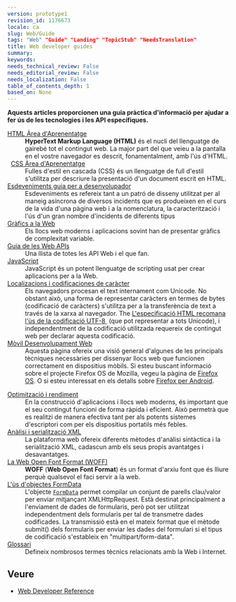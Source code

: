 ```yaml
---
version: prototype1
revision_id: 1176673
locale: ca
slug: Web/Guide
tags: "Web" "Guide" "Landing" "TopicStub" "NeedsTranslation"
title: Web developer guides
summary: 
keywords: 
needs_technical_review: False
needs_editorial_review: False
needs_localization: False
table_of_contents_depth: 1
based_on: None
---
```

<p><strong>Aquests articles proporcionen una guia pràctica d'informació per ajudar a fer ús de les tecnologies i les API específiques.</strong></p>

<div class="row topicpage-table">
<div class="section">
<dl>
 <dt class="landingPageList"><a href="/en-US/docs/Learn/HTML">HTML Àrea d'Aprenentatge</a></dt>
 <dd class="landingPageList"><strong>HyperText Markup Language (HTML)</strong> és el nucli del llenguatge de gairebé tot el contingut web. La major part del que veieu a la pantalla en el vostre navegador es descrit, fonamentalment, amb l'ús d'HTML.</dd>
 <dt class="landingPageList">&nbsp; <a href="/en-US/docs/Learn/CSS">CSS Àrea d'Aprenentatge</a></dt>
 <dd class="landingPageList"><span id="result_box" lang="ca"><span>Fulles</span> <span>d'estil en</span> <span>cascada</span> <span>(</span><span>CSS</span><span>)</span> <span>és</span> <span>un llenguatge de</span> <span>full d'estil</span> <span>s'utilitza</span> <span>per descriure la</span> <span>presentació</span> <span>d'un</span> <span>document</span> <span>escrit</span> <span>en HTML.</span></span></dd>
 <dt class="landingPageList"><a href="https://developer.mozilla.org/en-US/docs/Web/Guide/Events">Esdeveniments guia per a desenvolupador</a></dt>
 <dd class="landingPageList">Esdeveniments es refereix tant a un patró de disseny utilitzat per al maneig asíncrona de diversos incidents que es produeixen en el curs de la vida d'una pàgina web i a la nomenclatura, la caracterització i l'ús d'un gran nombre d'incidents de diferents tipus</dd>
 <dt class="landingPageList"><a href="https://developer.mozilla.org/en-US/docs/Web/Guide/Graphics">Gràfics a la Web</a></dt>
 <dd class="landingPageList">Els llocs web moderns i aplicacions sovint han de presentar gràfics de complexitat variable.</dd>
 <dt class="landingPageList"><a href="https://developer.mozilla.org/en-US/docs/Web/Guide/API">Guia de les Web APIs</a></dt>
 <dd class="landingPageList">Una llista de totes les API Web i el que fan.</dd>
 <dt><a href="https://developer.mozilla.org/en-US/docs/JavaScript" title="/en-US/docs/JavaScript">JavaScript</a></dt>
 <dd>JavaScript és un potent llenguatge de scripting usat per crear aplicacions per a la Web.</dd>
 <dt class="landingPageList"><a href="https://developer.mozilla.org/en-US/docs/Localizations_and_character_encodings">Localizacions i codificaciones de caràcter</a></dt>
 <dd class="landingPageList">Els navegadors procesan el text internament com Unicode. No obstant això, una forma de representar caràcters en termes de bytes (codificació de caràcters) s'utilitza per a la transferència de text a través de la xarxa al navegador. The <a class="external external-icon" href="http://www.whatwg.org/specs/web-apps/current-work/multipage/semantics.html#charset">L'especificació HTML recomana l'ùs de la codificació UTF-8&nbsp;</a> (que pot representar a tots Unicode), i independentment de la codificació utilitzada requereix de contingut web per declarar aquesta codificació.</dd>
 <dt class="landingPageList"><a href="https://developer.mozilla.org/en-US/docs/Web/Guide/Mobile">Mòvil Desenvolupament Web</a></dt>
 <dd class="landingPageList">Aquesta pàgina ofereix una visió general d'algunes de les principals tècniques necessàries per dissenyar llocs web que funcionen correctament en dispositius mòbils. Si esteu buscant informació sobre el projecte Firefox OS de Mozilla, vegeu la pàgina de <a href="https://developer.mozilla.org/en/Mozilla/Firefox_OS" title="Boot to Gecko">Firefox OS</a>. O si esteu interessat en els detalls sobre <a href="https://developer.mozilla.org/en/Mozilla/Firefox_for_Android">Firefox per Android</a>.</dd>
</dl>
</div>

<div class="section">
<dl>
 <dt class="landingPageList"><a href="https://developer.mozilla.org/en-US/docs/Web/Guide/Performance">Optimització i rendiment</a></dt>
 <dd class="landingPageList">En la construcció d'aplicacions i llocs web moderns, és important que el seu contingut funcioni de forma ràpida i eficient. Això permetrà que es realitzi de manera efectiva tant per als potents sistemes d'escriptori com per els dispositius portatils més febles.</dd>
 <dt class="landingPageList"><a href="https://developer.mozilla.org/en-US/docs/Web/Guide/Parsing_and_serializing_XML">Anàlisi i serialització XML</a></dt>
 <dd class="landingPageList">La plataforma web ofereix diferents mètodes d'anàlisi sintàctica i la serialització XML, cadascun amb els seus propis avantatges i desavantatges.</dd>
 <dt class="landingPageList"><a href="https://developer.mozilla.org/en-US/docs/Web/Guide/WOFF">La Web Open Font Format (WOFF)</a></dt>
 <dd class="landingPageList"><strong>WOFF</strong> (<strong>Web Open Font Format</strong>) és un format d'arxiu font que és lliure perquè qualsevol el faci servir a la web.</dd>
 <dt class="landingPageList"><a href="https://developer.mozilla.org/en-US/docs/Web/Guide/Using_FormData_Objects">L'ùs d'objectes FormData</a></dt>
 <dd class="landingPageList">L'objecte <a href="https://developer.mozilla.org/en/DOM/XMLHttpRequest/FormData"><code>FormData</code></a> permet compilar un conjunt de parells clau/valor per enviar mitjançant XMLHttpRequest. Està destinat principalment a l'enviament de dades de formularis, però pot ser utilitzat independentment dels formularis per tal de transmetre dades codificades. La transmissió està en el mateix format que el mètode submit() dels formularis per enviar les dades del formulari si el tipus de codificació s'estableix en "multipart/form-data".</dd>
 <dt class="landingPageList"><a href="/en-US/docs/Glossary">Glossari</a></dt>
 <dd class="landingPageList">Defineix nombrosos termes tècnics relacionats amb la Web i Internet.</dd>
</dl>
</div>
</div>

<h2 id="See_also">Veure</h2>

<ul>
 <li><a href="/en-US/docs/Web/Reference" title="/en-US/docs/Web/Reference">Web Developer Reference</a></li>
</ul>

